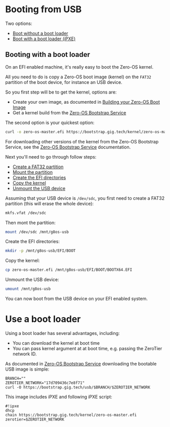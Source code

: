 # Booting from USB

Two options:
- [Boot without a boot loader](#no-bootloader)
- [Boot with a boot loader (iPXE)](#ipxe)

<a id="no-bootloader"></a>
## Booting with a boot loader

On an EFI enabled machine, it's really easy to boot the Zero-OS kernel.

All you need to do is copy a Zero-OS boot image (kernel) on the `FAT32` partition of the boot device, for instance an USB device.

So you first step will be to get the kernel, options are:
- Create your own image, as documented in [Building your Zero-OS Boot Image](building/building.md)
- Get a kernel build from the [Zero-OS Bootstrap Service](https://bootstrap.gig.tech)

The second option is your quickest option:
```bash
curl -o zero-os-master.efi https://bootstrap.gig.tech/kernel/zero-os-master.efi
```

For downloading other versions of the kernel from the Zero-OS Bootstrap Service, see the [Zero-OS Bootstrap Service](bootstrap/bootstrap.md) documentation.

Next you'll need to go through follow steps:
- [Create a FAT32 partition](#fat32)
- [Mount the partition](#mount)
- [Create the EFI directories](#efi-dirs)
- [Copy the kernel](#copy)
- [Unmount the USB device](#unmount)

<a id="fat32"></a>
Assuming that your USB device is `/dev/sdc`, you first need to create a FAT32 partition (this will erase the whole device):
``` bash
mkfs.vfat /dev/sdc
```

<a id="mount"></a>
Then mont the partition:
```bash
mount /dev/sdc /mnt/g8os-usb
```

<a id="efi-dirs"></a>
Create the EFI directories:
```bash
mkdir -p /mnt/g8os-usb/EFI/BOOT
```

<a id="copy"></a>
Copy the kernel:
```bash
cp zero-os-master.efi /mnt/g8os-usb/EFI/BOOT/BOOTX64.EFI
```

<a id="unmount"></a>
Unmount the USB device:
```bash
umount /mnt/g8os-usb
```

You can now boot from the USB device on your EFI enabled system.


<a id="ipxe"></a>
# Use a boot loader

Using a boot loader has several advantages, including:
- You can download the kernel at boot time
- You can pass kernel argument at at boot time, e.g. passing the ZeroTier network ID.


As documented in [Zero-OS Bootstrap Service](bootstrap/bootstrap.md) downloading the bootable USB image is simple:

```
BRANCH=""
ZEROTIER_NETWORK="17d709436c7e8f71"
curl -O https://bootstrap.gig.tech/usb/$BRANCH/$ZEROTIER_NETWORK
```

This image includes iPXE and following iPXE script:
```
#!ipxe
dhcp
chain https://bootstrap.gig.tech/kernel/zero-os-master.efi zerotier=$ZEROTIER_NETWORK
```

